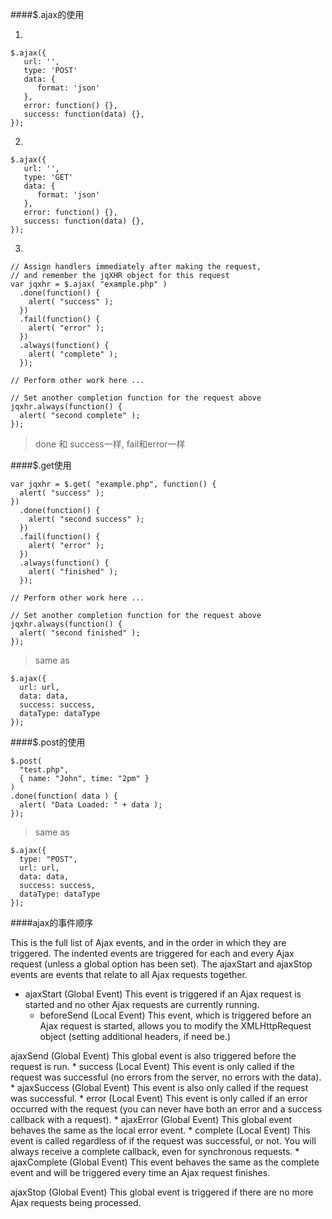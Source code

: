 ####$.ajax的使用

1.
```
$.ajax({
   url: '',
   type: 'POST'
   data: {
      format: 'json'
   },
   error: function() {},
   success: function(data) {},
});

```
2.
```
$.ajax({
   url: '',
   type: 'GET'
   data: {
      format: 'json'
   },
   error: function() {},
   success: function(data) {},
});

```

3.
```
// Assign handlers immediately after making the request,
// and remember the jqXHR object for this request
var jqxhr = $.ajax( "example.php" )
  .done(function() {
    alert( "success" );
  })
  .fail(function() {
    alert( "error" );
  })
  .always(function() {
    alert( "complete" );
  });
 
// Perform other work here ...
 
// Set another completion function for the request above
jqxhr.always(function() {
  alert( "second complete" );
});

```

> done 和 success一样, fail和error一样

####$.get使用

```
var jqxhr = $.get( "example.php", function() {
  alert( "success" );
})
  .done(function() {
    alert( "second success" );
  })
  .fail(function() {
    alert( "error" );
  })
  .always(function() {
    alert( "finished" );
  });
 
// Perform other work here ...
 
// Set another completion function for the request above
jqxhr.always(function() {
  alert( "second finished" );
});
```

> same as 
```
$.ajax({
  url: url,
  data: data,
  success: success,
  dataType: dataType
});
```

####$.post的使用

```
$.post(
  "test.php", 
  { name: "John", time: "2pm" }
)
.done(function( data ) {
  alert( "Data Loaded: " + data );
});
```

> same as 
```
$.ajax({
  type: "POST",
  url: url,
  data: data,
  success: success,
  dataType: dataType
});
```

####ajax的事件顺序

This is the full list of Ajax events, and in the order in which they are triggered. The indented events are triggered for each and every Ajax request (unless a global option has been set). The ajaxStart and ajaxStop events are events that relate to all Ajax requests together.

  * ajaxStart (Global Event)
This event is triggered if an Ajax request is started and no other Ajax requests are currently running.
    * beforeSend (Local Event)
This event, which is triggered before an Ajax request is started, allows you to modify the XMLHttpRequest object (setting additional headers, if need be.)

ajaxSend (Global Event)
This global event is also triggered before the request is run.
    * success (Local Event)
This event is only called if the request was successful (no errors from the server, no errors with the data).
    * ajaxSuccess (Global Event)
This event is also only called if the request was successful.
    * error (Local Event)
This event is only called if an error occurred with the request (you can never have both an error and a success callback with a request).
    * ajaxError (Global Event)
This global event behaves the same as the local error event.
    * complete (Local Event)
This event is called regardless of if the request was successful, or not. You will always receive a complete callback, even for synchronous requests.
    * ajaxComplete (Global Event)
This event behaves the same as the complete event and will be triggered every time an Ajax request finishes.

ajaxStop (Global Event)
This global event is triggered if there are no more Ajax requests being processed.

